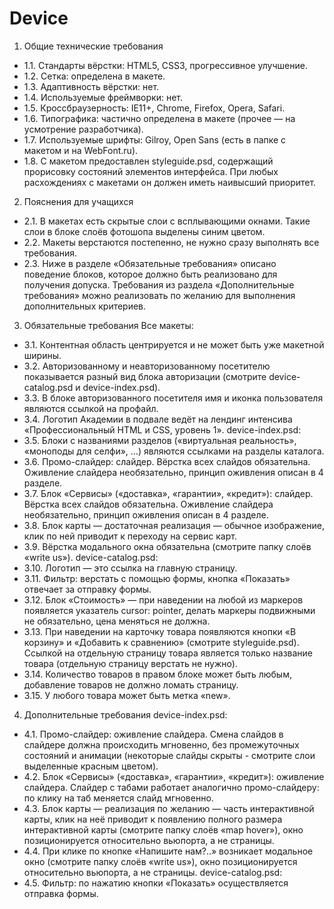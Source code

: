 # Device


1. Общие технические требования
- 1.1. Стандарты вёрстки: HTML5, CSS3, прогрессивное улучшение.
- 1.2. Сетка: определена в макете.
- 1.3. Адаптивность вёрстки: нет.
- 1.4. Используемые фреймворки: нет.
- 1.5. Кроссбраузерность: IE11+, Chrome, Firefox, Opera, Safari.
- 1.6. Типографика: частично определена в макете (прочее — на усмотрение
разработчика).
- 1.7. Используемые шрифты: Gilroy, Open Sans (есть в папке с макетом и на
WebFont.ru).
- 1.8. С макетом предоставлен styleguide.psd, содержащий прорисовку состояний
элементов интерфейса. При любых расхождениях с макетами он должен иметь
наивысший приоритет.
2. Пояснения для учащихся
- 2.1. В макетах есть скрытые слои с всплывающими окнами. Такие слои в блоке
слоёв фотошопа выделены синим цветом.
- 2.2. Макеты верстаются постепенно, не нужно сразу выполнять все требования.
- 2.3. Ниже в разделе «Обязательные требования» описано поведение блоков,
которое должно быть реализовано для получения допуска. Требования из раздела
«Дополнительные требования» можно реализовать по желанию для выполнения
дополнительных критериев.
3. Обязательные требования
Все макеты:
- 3.1. Контентная область центрируется и не может быть уже макетной ширины.
- 3.2. Авторизованному и неавторизованному посетителю показывается разный вид
блока авторизации (смотрите device-catalog.psd и device-index.psd).
- 3.3. В блоке авторизованного посетителя имя и иконка пользователя являются
ссылкой на профайл.
- 3.4. Логотип Академии в подвале ведёт на лендинг интенсива «Профессиональный
HTML и CSS, уровень 1».
device-index.psd:
- 3.5. Блоки с названиями разделов («виртуальная реальность», «моноподы для
селфи», ...) являются ссылками на разделы каталога.
- 3.6. Промо-слайдер: слайдер. Вёрстка всех слайдов обязательна. Оживление
слайдера необязательно, принцип оживления описан в 4 разделе.
- 3.7. Блок «Сервисы» («доставка», «гарантии», «кредит»): слайдер. Вёрстка всех
слайдов обязательна. Оживление слайдера необязательно, принцип оживления
описан в 4 разделе.
- 3.8. Блок карты — достаточная реализация — обычное изображение, клик по ней
приводит к переходу на сервис карт.
- 3.9. Вёрстка модального окна обязательна (смотрите папку слоёв «write us»).
device-catalog.psd:
- 3.10. Логотип — это ссылка на главную страницу.
- 3.11. Фильтр: верстать с помощью формы, кнопка «Показать» отвечает за отправку
формы.
- 3.12. Блок «Стоимость» — при наведении на любой из маркеров появляется
указатель cursor: pointer, делать маркеры подвижными не обязательно, цена
меняться не должна.
- 3.13. При наведении на карточку товара появляются кнопки «В корзину» и
«Добавить к сравнению» (смотрите styleguide.psd). Ссылкой на отдельную страницу
товара является только название товара (отдельную страницу верстать не нужно).
- 3.14. Количество товаров в правом блоке может быть любым, добавление товаров
не должно ломать страницу.
- 3.15. У любого товара может быть метка «new».
4. Дополнительные требования
device-index.psd:
- 4.1. Промо-слайдер: оживление слайдера. Смена слайдов в слайдере должна
происходить мгновенно, без промежуточных состояний и анимации (некоторые
слайды скрыты - смотрите слои выделенные красным цветом).
- 4.2. Блок «Сервисы» («доставка», «гарантии», «кредит»): оживление слайдера.
Слайдер с табами работает аналогично промо-слайдеру: по клику на таб меняется
слайд мгновенно.
- 4.3. Блок карты — реализация по желанию — часть интерактивной карты, клик на
неё приводит к появлению полного размера интерактивной карты (смотрите папку
слоёв «map hover»), окно позиционируется относительно вьюпорта, а не страницы.
- 4.4. При клике по кнопке «Напишите нам?..» возникает модальное окно (смотрите
папку слоёв «write us»), окно позиционируется относительно вьюпорта, а не
страницы.
device-catalog.psd:
- 4.5. Фильтр: по нажатию кнопки «Показать» осуществляется отправка формы.
